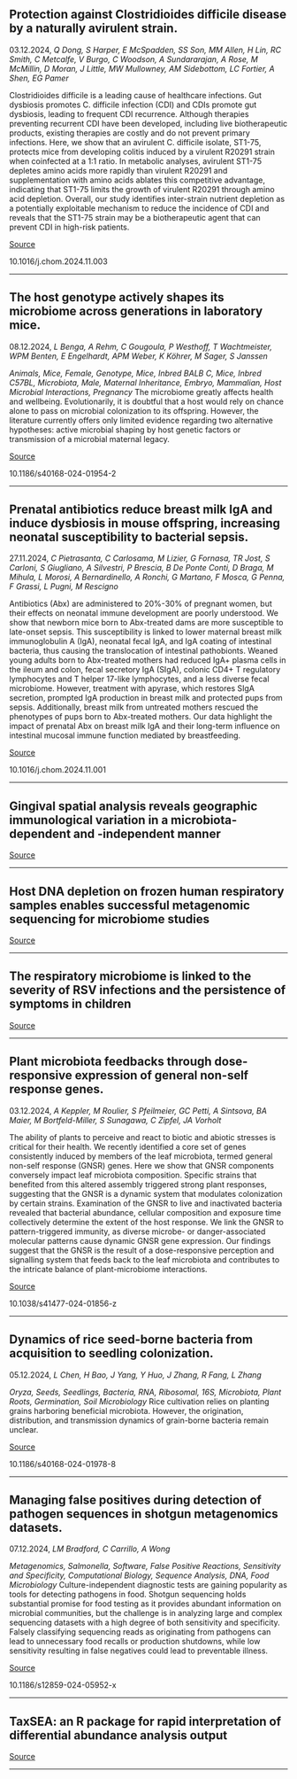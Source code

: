 ## Protection against Clostridioides difficile disease by a naturally avirulent strain.
 03.12.2024, _Q Dong, S Harper, E McSpadden, SS Son, MM Allen, H Lin, RC Smith, C Metcalfe, V Burgo, C Woodson, A Sundararajan, A Rose, M McMillin, D Moran, J Little, MW Mullowney, AM Sidebottom, LC Fortier, A Shen, EG Pamer_


Clostridioides difficile is a leading cause of healthcare infections. Gut dysbiosis promotes C. difficile infection (CDI) and CDIs promote gut dysbiosis, leading to frequent CDI recurrence. Although therapies preventing recurrent CDI have been developed, including live biotherapeutic products, existing therapies are costly and do not prevent primary infections. Here, we show that an avirulent C. difficile isolate, ST1-75, protects mice from developing colitis induced by a virulent R20291 strain when coinfected at a 1:1 ratio. In metabolic analyses, avirulent ST1-75 depletes amino acids more rapidly than virulent R20291 and supplementation with amino acids ablates this competitive advantage, indicating that ST1-75 limits the growth of virulent R20291 through amino acid depletion. Overall, our study identifies inter-strain nutrient depletion as a potentially exploitable mechanism to reduce the incidence of CDI and reveals that the ST1-75 strain may be a biotherapeutic agent that can prevent CDI in high-risk patients.

[Source](https://www.cell.com/cell-host-microbe/abstract/S1931-3128(24)00409-8)

10.1016/j.chom.2024.11.003

---

## The host genotype actively shapes its microbiome across generations in laboratory mice.
 08.12.2024, _L Benga, A Rehm, C Gougoula, P Westhoff, T Wachtmeister, WPM Benten, E Engelhardt, APM Weber, K Köhrer, M Sager, S Janssen_


_Animals, Mice, Female, Genotype, Mice, Inbred BALB C, Mice, Inbred C57BL, Microbiota, Male, Maternal Inheritance, Embryo, Mammalian, Host Microbial Interactions, Pregnancy_
The microbiome greatly affects health and wellbeing. Evolutionarily, it is doubtful that a host would rely on chance alone to pass on microbial colonization to its offspring. However, the literature currently offers only limited evidence regarding two alternative hypotheses: active microbial shaping by host genetic factors or transmission of a microbial maternal legacy.

[Source](https://microbiomejournal.biomedcentral.com/articles/10.1186/s40168-024-01954-2)

10.1186/s40168-024-01954-2

---

## Prenatal antibiotics reduce breast milk IgA and induce dysbiosis in mouse offspring, increasing neonatal susceptibility to bacterial sepsis.
 27.11.2024, _C Pietrasanta, C Carlosama, M Lizier, G Fornasa, TR Jost, S Carloni, S Giugliano, A Silvestri, P Brescia, B De Ponte Conti, D Braga, M Mihula, L Morosi, A Bernardinello, A Ronchi, G Martano, F Mosca, G Penna, F Grassi, L Pugni, M Rescigno_


Antibiotics (Abx) are administered to 20%-30% of pregnant women, but their effects on neonatal immune development are poorly understood. We show that newborn mice born to Abx-treated dams are more susceptible to late-onset sepsis. This susceptibility is linked to lower maternal breast milk immunoglobulin A (IgA), neonatal fecal IgA, and IgA coating of intestinal bacteria, thus causing the translocation of intestinal pathobionts. Weaned young adults born to Abx-treated mothers had reduced IgA+ plasma cells in the ileum and colon, fecal secretory IgA (SIgA), colonic CD4+ T regulatory lymphocytes and T helper 17-like lymphocytes, and a less diverse fecal microbiome. However, treatment with apyrase, which restores SIgA secretion, prompted IgA production in breast milk and protected pups from sepsis. Additionally, breast milk from untreated mothers rescued the phenotypes of pups born to Abx-treated mothers. Our data highlight the impact of prenatal Abx on breast milk IgA and their long-term influence on intestinal mucosal immune function mediated by breastfeeding.

[Source](https://www.cell.com/cell-host-microbe/fulltext/S1931-3128(24)00407-4)

10.1016/j.chom.2024.11.001

---

## Gingival spatial analysis reveals geographic immunological variation in a microbiota-dependent and -independent manner 

[Source](https://www.nature.com/articles/s41522-024-00625-2)

---

## Host DNA depletion on frozen human respiratory samples enables successful metagenomic sequencing for microbiome studies

[Source](https://www.nature.com/articles/s42003-024-07290-3)

---

## The respiratory microbiome is linked to the severity of RSV infections and the persistence of symptoms in children

[Source](https://www.cell.com/cell-reports-medicine/fulltext/S2666-3791(24)00607-4)

---

## Plant microbiota feedbacks through dose-responsive expression of general non-self response genes.
 03.12.2024, _A Keppler, M Roulier, S Pfeilmeier, GC Petti, A Sintsova, BA Maier, M Bortfeld-Miller, S Sunagawa, C Zipfel, JA Vorholt_


The ability of plants to perceive and react to biotic and abiotic stresses is critical for their health. We recently identified a core set of genes consistently induced by members of the leaf microbiota, termed general non-self response (GNSR) genes. Here we show that GNSR components conversely impact leaf microbiota composition. Specific strains that benefited from this altered assembly triggered strong plant responses, suggesting that the GNSR is a dynamic system that modulates colonization by certain strains. Examination of the GNSR to live and inactivated bacteria revealed that bacterial abundance, cellular composition and exposure time collectively determine the extent of the host response. We link the GNSR to pattern-triggered immunity, as diverse microbe- or danger-associated molecular patterns cause dynamic GNSR gene expression. Our findings suggest that the GNSR is the result of a dose-responsive perception and signalling system that feeds back to the leaf microbiota and contributes to the intricate balance of plant-microbiome interactions.

[Source](https://www.nature.com/articles/s41477-024-01856-z)

10.1038/s41477-024-01856-z

---

## Dynamics of rice seed-borne bacteria from acquisition to seedling colonization.
 05.12.2024, _L Chen, H Bao, J Yang, Y Huo, J Zhang, R Fang, L Zhang_


_Oryza, Seeds, Seedlings, Bacteria, RNA, Ribosomal, 16S, Microbiota, Plant Roots, Germination, Soil Microbiology_
Rice cultivation relies on planting grains harboring beneficial microbiota. However, the origination, distribution, and transmission dynamics of grain-borne bacteria remain unclear.

[Source](https://microbiomejournal.biomedcentral.com/articles/10.1186/s40168-024-01978-8)

10.1186/s40168-024-01978-8

---

## Managing false positives during detection of pathogen sequences in shotgun metagenomics datasets.
 07.12.2024, _LM Bradford, C Carrillo, A Wong_


_Metagenomics, Salmonella, Software, False Positive Reactions, Sensitivity and Specificity, Computational Biology, Sequence Analysis, DNA, Food Microbiology_
Culture-independent diagnostic tests are gaining popularity as tools for detecting pathogens in food. Shotgun sequencing holds substantial promise for food testing as it provides abundant information on microbial communities, but the challenge is in analyzing large and complex sequencing datasets with a high degree of both sensitivity and specificity. Falsely classifying sequencing reads as originating from pathogens can lead to unnecessary food recalls or production shutdowns, while low sensitivity resulting in false negatives could lead to preventable illness.

[Source](https://bmcbioinformatics.biomedcentral.com/articles/10.1186/s12859-024-05952-x)

10.1186/s12859-024-05952-x

---

## TaxSEA: an R package for rapid interpretation of differential abundance analysis output

[Source](https://www.biorxiv.org/content/10.1101/2024.11.20.624438v1.abstract)

---

